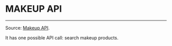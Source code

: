 # MAKEUP API




















----
Source: [Makeup API](http://makeup-api.herokuapp.com/api/v1/products.json). 

It has one possible API call: search makeup products.

